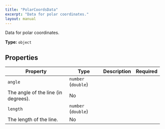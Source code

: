 ```yaml
---
title: "PolarCoordsData"
excerpt: "Data for polar coordinates."
layout: manual
---
```


Data for polar coordinates.


**Type:** `object`




## Properties

| Property | Type | Description | Required |
|----------|------|-------------|----------|
| `angle` | `number` (`double`)
 | The angle of the line (in degrees). | No |
| `length` | `number` (`double`)
 | The length of the line. | No |


